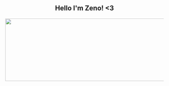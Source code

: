## <p align="center"> Hello I'm Zeno! <3 </p>


 <img src="https://i.pinimg.com/736x/f6/a3/6b/f6a36b3497242571361f7cd9c078a78a.jpg" width="1200" height="200"/>

